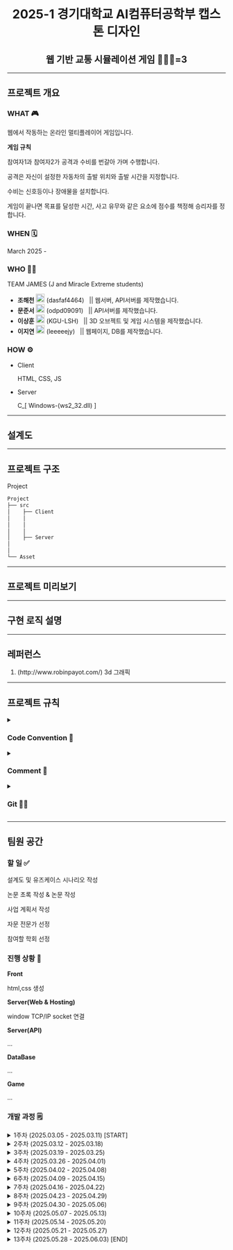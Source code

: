 <h1 align="center">2025-1 경기대학교 AI컴퓨터공학부 캡스톤 디자인</h1>
<h2 align="center">웹 기반 교통 시뮬레이션 게임 🚥🚐🚌=3</h3>

<hr>

<h2 align="left">프로젝트 개요</h3>
<h3><b>WHAT 🎮</b></h3>
<p>웹에서 작동하는 온라인 멀티플레이어 게임입니다.</p>
<p><b>게임 규칙</b></p>
<p>참여자1과 참여자2가 공격과 수비를 번갈아 가며 수행합니다.</p>
<p>공격은 자신이 설정한 자동차의 출발 위치와 출발 시간을 지정합니다.</p>
<p>수비는 신호등이나 장애물을 설치합니다.</p>
<p>게임이 끝나면 목표를 달성한 시간, 사고 유무와 같은 요소에 점수를 책정해 승리자를 정합니다.</p>
<h3><b>WHEN 🗓</b></h3>
<p>March 2025 -</p>
<h3><b>WHO 🧑‍🎓</b></h3>
<p>TEAM JAMES (J and Miracle Extreme students)</p>
<ul>
  <li><b>조해천</b> <a href="https://www.github.com/dasfaf4464"><img src="https://simpleicons.org/icons/github.svg" witdh="20" height="20"></a> (dasfaf4464) &nbsp&nbsp|| 웹서버, API서버를 제작했습니다.</li>
  <li><b>문준서</b> <a href="https://www.github.com/odpd09091"><img src="https://simpleicons.org/icons/github.svg" witdh="20" height="20"></a> (odpd09091) &nbsp&nbsp|| API서버를 제작했습니다.</li>
  <li><b>이상훈</b> <a href="https://www.github.com/KGU-LSH"><img src="https://simpleicons.org/icons/github.svg" witdh="20" height="20"></a> (KGU-LSH) &nbsp&nbsp|| 3D 오브젝트 및 게임 시스템을 제작했습니다.</li>
  <li><b>이지연</b> <a href="https://www.github.com/leejiyeoniya"><img src="https://simpleicons.org/icons/github.svg" witdh="20" height="20"></a> (leeeeejy) &nbsp&nbsp|| 웹페이지, DB를 제작했습니다.</li>
</ul>
<h3><b>HOW ⚙</b></h3>
<ul>
	<li>Client <p>HTML, CSS, JS</p></li>
	<li>Server</li> <p>C_[ Windows-(ws2_32.dll) ]</p>
</ul>

<hr>

<h2>설계도</h2>

<hr>

<h2>프로젝트 구조</h2>
<p>Project</p>

``` css
Project
├── src
│    ├── Client
│    │
│    │
│    │
│    ├── Server
│
│
└── Asset

```
<hr>

<h2>프로젝트 미리보기</h2>

<hr>

<h2>구현 로직 설명</h2>

<hr>

<h2>레퍼런스</h2>
<ol>
	<li>(http://www.robinpayot.com/) 3d 그래픽</li>
</ol>

<hr>

<h2>프로젝트 규칙</h2>
<details><summary><h3>Code Convention 🐫</h3></summary>
	<p>모든 변수와 함수는 Camel Case로 작성합니다. 소문자로 시작합니다. 변수는 담는 자료의 역할을 표현해야 합니다. ex)bool isTrue, int firstAdded</p>
	<p>들여쓰기는 tab으로 작성합니다.</p>
	<p>축약어는 전부 대문자로 작성합니다. ex) IP, TCP</p>
	<p>'(...)' 소괄호는 키워드와 바로 연결됩니다. ex) if(asd)</p>
	<p>'{...}' 중괄호의 시작은 한 칸 띄어 사용합니다. ex) while() {</p>
	<p>변수의 위치는 로직이 시작되기 전 맨 위에 선업합니다.</p>
	<p>각 변수나 함수들의 기능이 하나의 단위를 이루면 연결해서 작성합니다. 관계가 없거나 다른 단위이면 한칸 띄어 작성합니다.</p>
</details>
<details><summary><h3>Comment 💬</h3></summary>
	<p>모듈(클래스, C 소스) 위에 '/* ... */'(여러 줄)으로 작성합니다. 작성자, 해당 모듈이 제공하는 기능과 역할을 작성합니다.</p>
 	<p>함수 선언(인터페이스, 헤더) 위에 '/* ... */(여러 줄)으로 작성합니다.</p>

``` c
/*
* 함수 기능 설명, 사용되는 상황, 연결된 자료구조, 인수 조건 등을 적습니다.
*/
 function(arg);
```
``` java
/*
* 클래스가 제공하는 기능, 핵심 함수, 작성자 등을 적습니다.
*/
class Module1 {
```
	
  <p>기능을 종합해서 수행하는 함수 모음 위에 '//...'(한 줄)으로 작성합니다.</p>
	<p>작성자의 메모는 함수와 키워드와 같은 줄에 작성합니다.</p>
 
``` javascript
//화면을 출력하기 위한 함수
func1();
func2();
func3();
```
``` c++
func1(); //메모, 의문점, 수정할 사항 등
for() {//...
```
</details>
<details><summary><h3>Git 🐱‍💻</h3></summary>
	
</details>
<hr>

<h2>팀원 공간</h2>
<h3>할 일 ✅</h3>
<p>설계도 및 유즈케이스 시나리오 작성</p>
<p>논문 초록 작성 & 논문 작성</p>
<p>사업 계획서 작성</p>
<p>자문 전문가 선정</p>
<p>참여할 학회 선정</p>
<h3>진행 상황 🏃</h3>
<b>Front</b><p>html,css 생성</p>
<b>Server(Web & Hosting)</b><p>window TCP/IP socket 연결</p>
<b>Server(API)</b><p>...</p>
<b>DataBase</b><p>...</p>
<b>Game</b><p>...</p>
<h3>개발 과정 🗒</h3>
<details><summary>1주차 (2025.03.05 - 2025.03.11) [START]</summary>

> 팀원 선정
 
</details>
<details><summary>2주차 (2025.03.12 - 2025.03.18)</summary>
	
> 주제 선정

</details>
<details><summary>3주차 (2025.03.19 - 2025.03.25)</summary>
	
> 기본 설계 공유  
> 역할 분담  
> 협업 규칙 확정

</details>
<details><summary>4주차 (2025.03.26 - 2025.04.01)</summary>
	
> WEB server에서 TCP/IP 네트워크 관련 제작
> 게임 로직 작성

</details>
<details><summary>5주차 (2025.04.02 - 2025.04.08)</summary>
	
> ...  

</details>
<details><summary>6주차 (2025.04.09 - 2025.04.15)</summary>
	
> ...  

</details>
<details><summary>7주차 (2025.04.16 - 2025.04.22)</summary>
	
> ...  

</details>
<details><summary>8주차 (2025.04.23 - 2025.04.29)</summary>
	
> ...  

</details>
<details><summary>9주차 (2025.04.30 - 2025.05.06)</summary>
	
> ...  

</details>
<details><summary>10주차 (2025.05.07 - 2025.05.13)</summary>
	
> ...  

</details>
<details><summary>11주차 (2025.05.14 - 2025.05.20)</summary>
	
> ...  

</details>
<details><summary>12주차 (2025.05.21 - 2025.05.27)</summary>
	
> ...  

</details>
<details><summary>13주차 (2025.05.28 - 2025.06.03) [END]</summary>
	
> ...  

</details>
